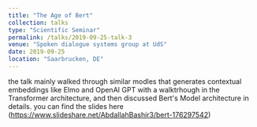 ```yaml
---
title: "The Age of Bert"
collection: talks
type: "Scientific Seminar"
permalink: /talks/2019-09-25-talk-3
venue: "Spoken dialogue systems group at UdS"
date: 2019-09-25
location: "Saarbrucken, DE"
---
```


 the talk mainly walked through similar modles that generates contextual embeddings like Elmo and OpenAI GPT with a walktrhough in the Transformer architecture, and then discussed Bert's Model architecture in details. you can find the slides here (https://www.slideshare.net/AbdallahBashir3/bert-176297542)
